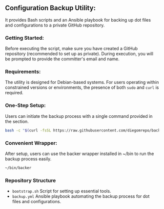 ## Configuration Backup Utility:
It provides Bash scripts and an Ansible playbook for backing up dot files and configurations to a private GitHub repository.

### Getting Started:
Before executing the script, make sure you have created a GitHub repository (recommended to set up as private). During execution, you will be prompted to provide the committer's email and name.

### Requirements:
The utility is designed for Debian-based systems. For users operating within constrained versions or environments, the presence of both `sudo` and `curl` is required.

### One-Step Setup:
Users can initiate the backup process with a single command provided in the section.
```bash
bash -c "$(curl -fsSL https://raw.githubusercontent.com/diegomrepo/backer/main/bootstrap.sh)"
```

### Convenient Wrapper:
After setup, users can use the backer wrapper installed in ~/bin to run the backup process easily.
```bash
~/bin/backer
```

### Repository Structure
- `bootstrap.sh` Script for setting up essential tools.
- `backup.yml` Ansible playbook automating the backup process for dot files and configurations.
